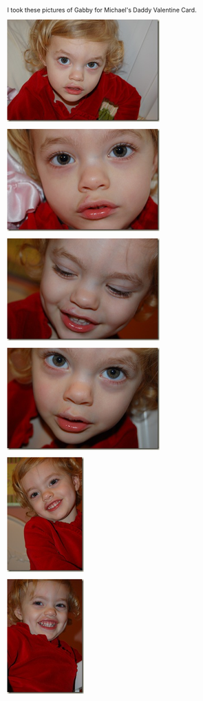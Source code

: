 <p>I took these pictures of Gabby for Michael's Daddy Valentine Card.</p> <p><a href="/assets/images/2009-02-15-DSC_0019.jpg"><img style="border-right: 0px; border-top: 0px; border-left: 0px; border-bottom: 0px" height="237" alt="DSC_0019" src="/assets/images/2009-02-15-DSC_0019_thumb.jpg" width="354" border="0"></a> </p> <p><a href="/assets/images/2009-02-15-DSC_0021.jpg"><img style="border-right: 0px; border-top: 0px; border-left: 0px; border-bottom: 0px" height="237" alt="DSC_0021" src="/assets/images/2009-02-15-DSC_0021_thumb.jpg" width="354" border="0"></a> </p> <p><a href="/assets/images/2009-02-15-DSC_0030.jpg"><a href="/assets/images/2009-02-15-DSC_0064.jpg"><img style="border-right: 0px; border-top: 0px; border-left: 0px; border-bottom: 0px" height="237" alt="DSC_0064" src="/assets/images/2009-02-15-DSC_0064_thumb.jpg" width="354" border="0"></a></a></p> <p><a href="/assets/images/2009-02-15-DSC_0084.jpg"><img style="border-right: 0px; border-top: 0px; border-left: 0px; border-bottom: 0px" height="237" alt="DSC_0084" src="/assets/images/2009-02-15-DSC_0084_thumb.jpg" width="354" border="0"></a>&nbsp;</p> <p><a href="/assets/images/2009-02-15-DSC_0076.jpg"><img style="border-right: 0px; border-top: 0px; border-left: 0px; border-bottom: 0px" height="266" alt="DSC_0076" src="/assets/images/2009-02-15-DSC_0076_thumb.jpg" width="178" border="0"></a> </p> <p><a href="/assets/images/2009-02-15-DSC_0077.jpg"><img style="border-right: 0px; border-top: 0px; border-left: 0px; border-bottom: 0px" height="266" alt="DSC_0077" src="/assets/images/2009-02-15-DSC_0077_thumb.jpg" width="178" border="0"></a></p>